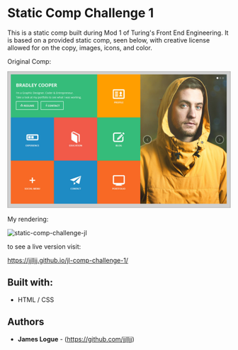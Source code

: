 # Static Comp Challenge 1

This is a static comp built during Mod 1 of Turing's Front End Engineering. It is based on a provided static comp, seen below, with creative license allowed for on the copy, images, icons, and color.

Original Comp:

![Alt text](images/static-comp-challenge-comp.jpg?raw=true "Original Comp")

My rendering:

![static-comp-challenge-jl](https://user-images.githubusercontent.com/16650066/31957756-ff3ee4fc-b8ac-11e7-9223-1404b39e2d82.png "JL Comp")


to see a live version visit:

https://jjlljj.github.io/jl-comp-challenge-1/

## Built with:

* HTML / CSS

## Authors

* **James Logue** - (https://github.com/jjlljj)



